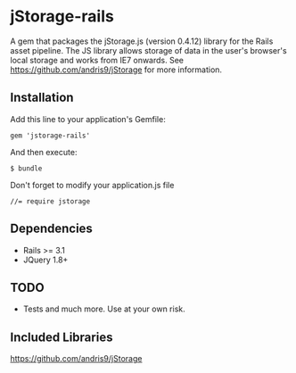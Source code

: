 # jStorage-rails
A gem that packages the jStorage.js (version 0.4.12) library for the Rails asset pipeline. The JS library allows storage of data in the user's browser's local storage and works from IE7 onwards. See https://github.com/andris9/jStorage for more information.

## Installation

Add this line to your application's Gemfile:

    gem 'jstorage-rails'

And then execute:

    $ bundle

Don't forget to modify your application.js file

    //= require jstorage

## Dependencies

- Rails >= 3.1
- JQuery 1.8+

## TODO

- Tests and much more. Use at your own risk.

## Included Libraries

https://github.com/andris9/jStorage